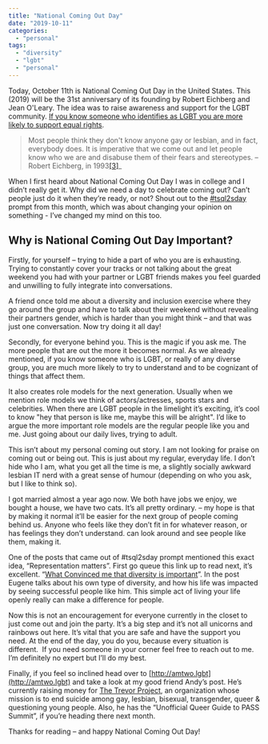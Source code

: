```yaml
---
title: "National Coming Out Day"
date: "2019-10-11"
categories:
  - "personal"
tags:
  - "diversity"
  - "lgbt"
  - "personal"
---
```


Today, October 11th is National Coming Out Day in the United States. This (2019) will be the 31st anniversary of its founding by Robert Eichberg and Jean O'Leary. The idea was to raise awareness and support for the LGBT community. [If you know someone who identifies as LGBT you are more likely to support equal rights](https://www.hrc.org/resources/national-coming-out-day).

> Most people think they don't know anyone gay or lesbian, and in fact, everybody does. It is imperative that we come out and let people know who we are and disabuse them of their fears and stereotypes.
> – Robert Eichberg, in 1993[\[3\]](https://www.nytimes.com/1995/08/15/obituaries/robert-eichberg-50-gay-rights-leader.html)_

When I first heard about National Coming Out Day I was in college and I didn’t really get it. Why did we need a day to celebrate coming out? Can’t people just do it when they’re ready, or not? Shout out to the [#tsql2sday](http://workingwithdevs.com/tsql2sday-119-changing-your-mind/) prompt from this month, which was about changing your opinion on something - I’ve changed my mind on this too.

## Why is National Coming Out Day Important?

Firstly, for yourself – trying to hide a part of who you are is exhausting. Trying to constantly cover your tracks or not talking about the great weekend you had with your partner or LGBT friends makes you feel guarded and unwilling to fully integrate into conversations.

A friend once told me about a diversity and inclusion exercise where they go around the group and have to talk about their weekend without revealing their partners gender, which is harder than you might think – and that was just one conversation. Now try doing it all day!

Secondly, for everyone behind you. This is the magic if you ask me. The more people that are out the more it becomes normal. As we already mentioned, if you know someone who is LGBT, or really of any diverse group, you are much more likely to try to understand and to be cognizant of things that affect them.

It also creates role models for the next generation. Usually when we mention role models we think of actors/actresses, sports stars and celebrities. When there are LGBT people in the limelight it’s exciting, it’s cool to know "hey that person is like me, maybe this will be alright". I’d like to argue the more important role models are the regular people like you and me. Just going about our daily lives, trying to adult.

This isn’t about my personal coming out story. I am not looking for praise on coming out or being out. This is just about my regular, everyday life. I don’t hide who I am, what you get all the time is me, a slightly socially awkward lesbian IT nerd with a great sense of humour (depending on who you ask, but I like to think so).

I got married almost a year ago now. We both have jobs we enjoy, we bought a house, we have two cats. It’s all pretty ordinary. – my hope is that by making it normal it’ll be easier for the next group of people coming behind us. Anyone who feels like they don’t fit in for whatever reason, or has feelings they don’t understand. can look around and see people like them, making it.

One of the posts that came out of #tsql2sday prompt mentioned this exact idea, “Representation matters”. First go queue this link up to read next, it’s excellent. “[What Convinced me that diversity is important](https://www.sqlgene.com/2019/10/08/what-convinced-me-that-diversity-is-important/)”. In the post Eugene talks about his own type of diversity, and how his life was impacted by seeing successful people like him. This simple act of living your life openly really can make a difference for people.

Now this is not an encouragement for everyone currently in the closet to just come out and join the party. It’s a big step and it’s not all unicorns and rainbows out here. It’s vital that you are safe and have the support you need. At the end of the day, you do you, because every situation is different.  If you need someone in your corner feel free to reach out to me. I’m definitely no expert but I’ll do my best.

Finally, if you feel so inclined head over to [http://amtwo.lgbt](http://amtwo.lgbt) and take a look at my good friend Andy’s post. He’s currently raising money for [The Trevor Project](https://www.thetrevorproject.org), an organization whose mission is to end suicide among gay, lesbian, bisexual, transgender, queer & questioning young people. Also, he has the “Unofficial Queer Guide to PASS Summit”, if you’re heading there next month.

Thanks for reading – and happy National Coming Out Day!
